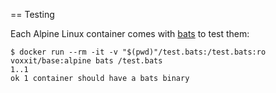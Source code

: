 == Testing

Each Alpine Linux container comes with [bats](https://github.com/sstephenson/bats) to test them:

```
$ docker run --rm -it -v "$(pwd)"/test.bats:/test.bats:ro voxxit/base:alpine bats /test.bats
1..1
ok 1 container should have a bats binary
```
